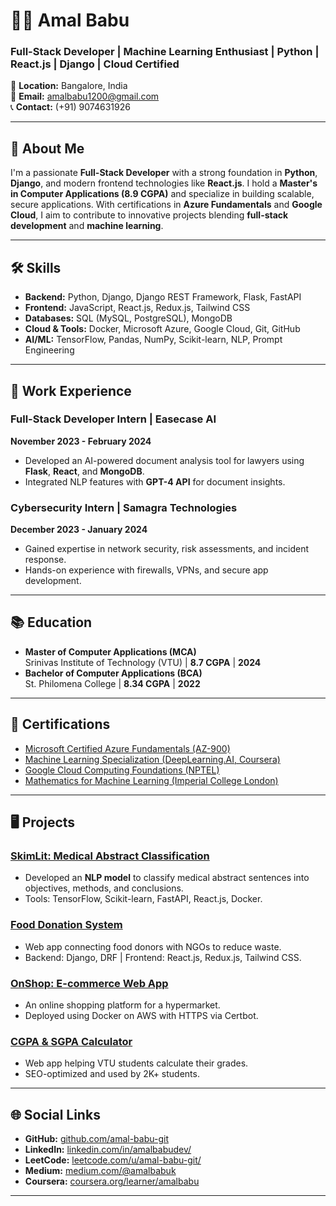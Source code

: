 # 👨‍💻 Amal Babu

### Full-Stack Developer | Machine Learning Enthusiast | Python | React.js | Django | Cloud Certified

📍 **Location:** Bangalore, India  
📧 **Email:** [amalbabu1200@gmail.com](mailto:amalbabu1200@gmail.com)  
📞 **Contact:** (+91) 9074631926  

---

## 🚀 About Me

I'm a passionate **Full-Stack Developer** with a strong foundation in **Python**, **Django**, and modern frontend technologies like **React.js**. I hold a **Master's in Computer Applications (8.9 CGPA)** and specialize in building scalable, secure applications. With certifications in **Azure Fundamentals** and **Google Cloud**, I aim to contribute to innovative projects blending **full-stack development** and **machine learning**.

---

## 🛠️ Skills

- **Backend:** Python, Django, Django REST Framework, Flask, FastAPI  
- **Frontend:** JavaScript, React.js, Redux.js, Tailwind CSS  
- **Databases:** SQL (MySQL, PostgreSQL), MongoDB  
- **Cloud & Tools:** Docker, Microsoft Azure, Google Cloud, Git, GitHub  
- **AI/ML:** TensorFlow, Pandas, NumPy, Scikit-learn, NLP, Prompt Engineering  

---

## 💼 Work Experience

### Full-Stack Developer Intern | Easecase AI  
**November 2023 - February 2024**  
- Developed an AI-powered document analysis tool for lawyers using **Flask**, **React**, and **MongoDB**.  
- Integrated NLP features with **GPT-4 API** for document insights.

### Cybersecurity Intern | Samagra Technologies  
**December 2023 - January 2024**  
- Gained expertise in network security, risk assessments, and incident response.  
- Hands-on experience with firewalls, VPNs, and secure app development.

---

## 📚 Education

- **Master of Computer Applications (MCA)**  
  Srinivas Institute of Technology (VTU) | **8.7 CGPA** | **2024**  
- **Bachelor of Computer Applications (BCA)**  
  St. Philomena College | **8.34 CGPA** | **2022**

---

## 🌟 Certifications

- [Microsoft Certified Azure Fundamentals (AZ-900)](https://www.credly.com/badges/e6115f54-1354-4f71-a0a7-07615762b6fd/linked_in_profile)  
- [Machine Learning Specialization (DeepLearning.AI, Coursera)](https://www.coursera.org/account/accomplishments/specialization/HYGYCXYPBVND?utm_source=link&utm_medium=certificate&utm_content=cert_image&utm_campaign=sharing_cta&utm_product=s12n)  
- [Google Cloud Computing Foundations (NPTEL)](https://archive.nptel.ac.in/content/noc/NOC23/SEM2/Ecertificates/106/noc23-cs90/Course/NPTEL23CS90S84140058020285070.pdf)  
- [Mathematics for Machine Learning (Imperial College London)](https://www.coursera.org/account/accomplishments/specialization/23Q6S6A6VZRL)

---

## 🖥️ Projects

### [SkimLit: Medical Abstract Classification](https://github.com/amal-babu-git)  
- Developed an **NLP model** to classify medical abstract sentences into objectives, methods, and conclusions.  
- Tools: TensorFlow, Scikit-learn, FastAPI, React.js, Docker.

### [Food Donation System](https://github.com/amal-babu-git/food-donation-system)  
- Web app connecting food donors with NGOs to reduce waste.  
- Backend: Django, DRF | Frontend: React.js, Redux.js, Tailwind CSS.

### [OnShop: E-commerce Web App](https://onshopweb.web.app/)  
- An online shopping platform for a hypermarket.  
- Deployed using Docker on AWS with HTTPS via Certbot.

### [CGPA & SGPA Calculator](https://cgpa-sgpa.web.app/)  
- Web app helping VTU students calculate their grades.  
- SEO-optimized and used by 2K+ students.

---

## 🌐 Social Links

- **GitHub:** [github.com/amal-babu-git](https://github.com/amal-babu-git)  
- **LinkedIn:** [linkedin.com/in/amalbabudev/](https://www.linkedin.com/in/amalbabudev/)  
- **LeetCode:** [leetcode.com/u/amal-babu-git/](https://leetcode.com/u/amal-babu-git/)  
- **Medium:** [medium.com/@amalbabuk](https://medium.com/@amalbabuk)  
- **Coursera:** [coursera.org/learner/amalbabu](https://www.coursera.org/learner/amalbabu)

---
